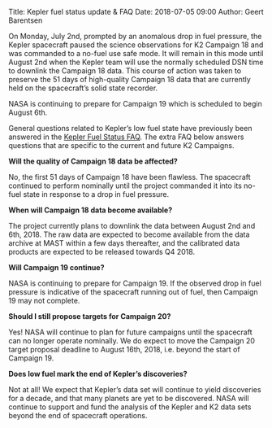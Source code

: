 Title: Kepler fuel status update & FAQ
Date: 2018-07-05 09:00
Author: Geert Barentsen

On Monday, July 2nd, prompted by an anomalous drop in fuel pressure,
the Kepler spacecraft paused the science observations for K2 Campaign 18
and was commanded to a no-fuel use safe mode.
It will remain in this mode until August 2nd when the Kepler team
will use the normally scheduled DSN time to downlink the Campaign 18 data. 
This course of action was taken to preserve the 51 days of high-quality Campaign 18 data
that are currently held on the spacecraft’s solid state recorder.

NASA is continuing to prepare for Campaign 19 which is scheduled to begin August 6th.

General questions related to Kepler’s low fuel state have previously been answered
in the [Kepler Fuel Status FAQ](https://www.nasa.gov/kepler/fuel-status-faq).
The extra FAQ below answers questions that are specific to the current and future K2 Campaigns.


**Will the quality of Campaign 18 data be affected?**

No, the first 51 days of Campaign 18 have been flawless.
The spacecraft continued to perform nominally until the project commanded it
into its no-fuel state in response to a drop in fuel pressure.

**When will Campaign 18 data become available?**

The project currently plans to downlink the data between August 2nd and 6th, 2018.
The raw data are expected to become available from the data archive at MAST
within a few days thereafter,
and the calibrated data products are expected to be released towards Q4 2018.

**Will Campaign 19 continue?**

NASA is continuing to prepare for Campaign 19.
If the observed drop in fuel pressure is indicative of the spacecraft running out of fuel,
then Campaign 19 may not complete.

**Should I still propose targets for Campaign 20?**

Yes!  NASA will continue to plan for future campaigns until the spacecraft
can no longer operate nominally.
We do expect to move the Campaign 20 target proposal deadline to August 16th, 2018, i.e. beyond the start of Campaign 19.

**Does low fuel mark the end of Kepler’s discoveries?**

Not at all!
We expect that Kepler’s data set will continue to yield discoveries for a decade,
and that many planets are yet to be discovered.
NASA will continue to support and fund the analysis of the Kepler and K2 data sets
beyond the end of spacecraft operations.
